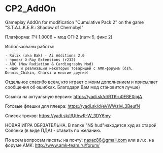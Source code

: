 # CP2_AddOn
Gameplay AddOn for modification "Cumulative Pack 2" on the game "S.T.A.L.K.E.R.: Shadow of Chernobyl"

Платформа: ТЧ 1.0006 + мод ОП-2 (патч 9, фикс 2)

Использованы работы:

	- Rulix (aka Bak) - Ai Additions 2.0
	- проект X-Ray Extensions (r232)
	- ARC (New Radiation & Cardiography Mod)
	- идеи и реализации некоторых товарищей с АМК-форума (dsh, Dennis_Chikin, Charsi и многие другие)

Отдельное спасибо всем, кто играет с моим дополнением и присылает сообщения об ошибках. Благодаря Вам мод становится лучше)

Ссылка на актуальную версию: https://yadi.sk/d/RTK-u0EBEXipjA

Готовые флешки для плеера: https://yadi.sk/d/eVWWzlvL3BeufN

Список треков: https://yadi.sk/i/UthwR-W_3DY6my

НОВАЯ ИГРА ОБЯЗАТЕЛЬНА. В папке "NS hud"находится худ из старой Солянки (в виде ПДА) - ставить по желанию.

По всем вопросам писать:
	на почту: naxac86@gmail.com
	или в л.с. на форуме AMK: http://www.amk-team.ru/forum/
